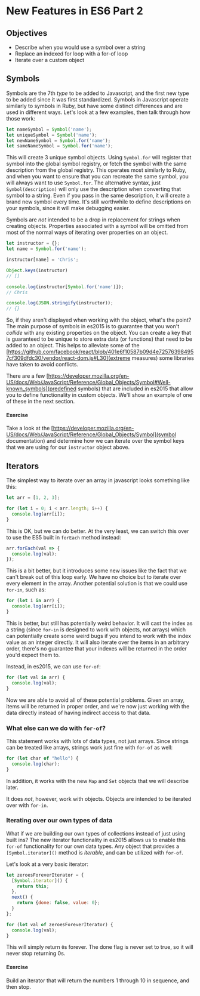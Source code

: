 # New Features in ES6 Part 2

## Objectives

* Describe when you would use a symbol over a string
* Replace an indexed for loop with a for-of loop
* Iterate over a custom object

## Symbols

Symbols are the 7th _type_ to be added to Javascript, and the first new type to be added since it was first standardized. Symbols in Javascript operate  similarly to symbols in Ruby, but have some distinct differences and are used in different ways. Let's look at a few examples, then talk through how those work:

```javascript
let nameSymbol = Symbol('name');
let uniqueSymbol = Symbol('name');
let newNameSymbol = Symbol.for('name');
let sameNameSymbol = Symbol.for('name');
```

This will create 3 unique symbol objects. Using `Symbol.for` will register that symbol into the global symbol registry, or fetch the symbol with the same description from the global registry. This operates most similarly to Ruby, and when you want to ensure that you can recreate the same symbol, you will always want to use `Symbol.for`. The alternative syntax, just `Symbol(description)` will only use the description when converting that symbol to a string. Even if you pass in the same description, it will create a brand new symbol every time. It's still worthwhile to define descriptions on your symbols, since it will make debugging easier.

Symbols are *not* intended to be a drop in replacement for strings when creating objects. Properties associated with a symbol will be omitted from most of the normal ways of iterating over properties on an object.

```javascript
let instructor = {};
let name = Symbol.for('name');

instructor[name] = 'Chris';

Object.keys(instructor)
// []

console.log(instructor[Symbol.for('name')]);
// Chris

console.log(JSON.stringify(instructor));
// {}
```

So, if they aren't displayed when working with the object, what's the point? The main purpose of symbols in es2015 is to guarantee that you won't _collide_ with any existing properties on the object. You can create a key that is guaranteed to be unique to store extra data (or functions) that need to be added to an object. This helps to alleviate some of the  [https://github.com/facebook/react/blob/401e6f10587b09d4e725763984957cf309dfdc30/vendor/react-dom.js#L30](extreme measures) some libraries have taken to avoid conflicts.

There are a few [https://developer.mozilla.org/en-US/docs/Web/JavaScript/Reference/Global_Objects/Symbol#Well-known_symbols](predefined symbols) that are included in es2015 that allow you to define functionality in custom objects. We'll show an example of one of these in the next section.

#### Exercise

Take a look at the [https://developer.mozilla.org/en-US/docs/Web/JavaScript/Reference/Global_Objects/Symbol](symbol documentation) and determine how we can iterate over the symbol keys that we are using for our `instructor` object above.

## Iterators

The simplest way to iterate over an array in javascript looks something like this:

```javascript
let arr = [1, 2, 3];

for (let i = 0; i < arr.length; i++) {
  console.log(arr[i]);
}
```

This is OK, but we can do better. At the very least, we can switch this over to use the ES5 built in `forEach` method instead:

```javascript
arr.forEach(val => {
  console.log(val);
});
```

This is a bit better, but it introduces some new issues like the fact that we can't break out of this loop early. We have no choice but to iterate over every element in the array. Another potential solution is that we could use `for-in`, such as:

```javascript
for (let i in arr) {
  console.log(arr[i]);
}
```

This is better, but still has potentially weird behavior. It will cast the index as a string (since `for-in` is designed to work with objects, not arrays) which can potentially create some weird bugs if you intend to work with the index value as an integer directly. It will also iterate over the items in an arbitrary order, there's no guarantee that your indexes will be returned in the order you'd expect them to.

Instead, in es2015, we can use `for-of`:

```javascript
for (let val in arr) {
  console.log(val);
}
```

Now we are able to avoid all of these potential problems. Given an array, items will be returned in proper order, and we're now just working with the data directly instead of having indirect access to that data.

### What else can we do with `for-of`?

This statement works with lots of data types, not just arrays. Since strings can be treated like arrays, strings work just fine with `for-of` as well:

```javascript
for (let char of "hello") {
  console.log(char);
}
```

In addition, it works with the new `Map` and `Set` objects that we will describe later.

It does *not*, however, work with objects. Objects are intended to be iterated over with `for-in`.

### Iterating over our own types of data

What if we are building our own types of collections instead of just using built ins? The new iterator functionality in es2015 allows us to enable this `for-of` functionality for our own data types. Any object that provides a `[Symbol.iterator]()` method is _iterable_, and can be utilized with `for-of`.

Let's look at a very basic iterator:

```javascript
let zeroesForeverIterator = {
  [Symbol.iterator]() {
    return this;
  },
  next() {
    return {done: false, value: 0};
  }
};

for (let val of zeroesForeverIterator) {
  console.log(val);
}
```

This will simply return `0`s forever. The done flag is never set to true, so it will never stop returning 0s.

#### Exercise

Build an iterator that will return the numbers 1 through 10 in sequence, and then stop.
